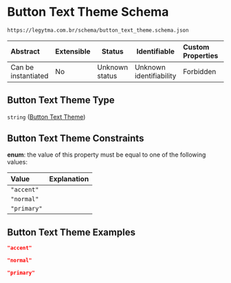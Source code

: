 # Button Text Theme Schema

```txt
https://legytma.com.br/schema/button_text_theme.schema.json
```




| Abstract            | Extensible | Status         | Identifiable            | Custom Properties | Additional Properties | Access Restrictions | Defined In                                                                                      |
| :------------------ | ---------- | -------------- | ----------------------- | :---------------- | --------------------- | ------------------- | ----------------------------------------------------------------------------------------------- |
| Can be instantiated | No         | Unknown status | Unknown identifiability | Forbidden         | Allowed               | none                | [button_text_theme.schema.json](../schema/button_text_theme.schema.json) |

## Button Text Theme Type

`string` ([Button Text Theme](button_text_theme.md))

## Button Text Theme Constraints

**enum**: the value of this property must be equal to one of the following values:

| Value       | Explanation |
| :---------- | ----------- |
| `"accent"`  |             |
| `"normal"`  |             |
| `"primary"` |             |

## Button Text Theme Examples

```json
"accent"
```

```json
"normal"
```

```json
"primary"
```
